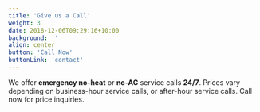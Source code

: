 ```yaml
---
title: 'Give us a Call'
weight: 3
date: 2018-12-06T09:29:16+10:00
background: ''
align: center
button: 'Call Now'
buttonLink: 'contact'
---
```


We offer **emergency no-heat** or **no-AC** service calls **24/7**. Prices vary depending on business-hour service calls, or after-hour service calls. Call now for price inquiries.
